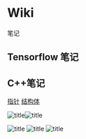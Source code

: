 # Wiki
笔记


## Tensorflow 笔记

## C++笔记


[指针](https://github.com/sivanWu0222/Wiki/blob/master/c%2B%2B/%E6%8C%87%E9%92%88.md)
[结构体](https://github.com/sivanWu0222/Wiki/blob/master/c%2B%2B/%E7%BB%93%E6%9E%84%E4%BD%93.md)




![title](https://raw.githubusercontent.com/sivanWu0222/ImageHosting/master/gitnote/2020/02/26/Pasted%20Graphic%206-1582682976592.png)![title](https://raw.githubusercontent.com/sivanWu0222/ImageHosting/master/gitnote/2020/02/26/Pasted%20Graphic%206-1582683099982.png)


![title](https://raw.githubusercontent.com/sivanWu0222/ImageHosting/master/gitnote/2020/02/26/Pasted%20Graphic%205-1582683222925.png)
![title](https://raw.githubusercontent.com/sivanWu0222/ImageHosting/master/gitnote/2020/02/26/Pasted%20Graphic%204-1582683238374.png)
![title](https://raw.githubusercontent.com/sivanWu0222/ImageHosting/master/gitnote/2020/02/26/Pasted%20Graphic%205-1582683683125.png)